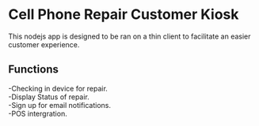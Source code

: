 # Cell Phone Repair Customer Kiosk

This nodejs app is designed to be ran on a thin client to facilitate an easier customer experience. 

## Functions
-Checking in device for repair.  
-Display Status of repair.  
-Sign up for email notifications.  
-POS intergration.  
